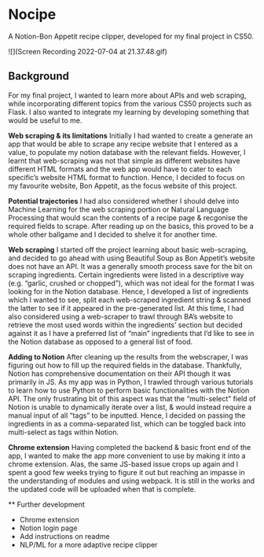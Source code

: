 # Nocipe
A Notion-Bon Appetit recipe clipper, developed for my final project in CS50. 

![](Screen Recording 2022-07-04 at 21.37.48.gif)

## Background
For my final project, I wanted to learn more about APIs and web scraping, while incorporating different topics from the various CS50 projects such as Flask. I also wanted to integrate my learning by developing something that would be useful to me. 

**Web scraping & its limitations**
Initially I had wanted to create a generate an app that would be able to scrape any recipe website that I entered as a value, to populate my notion database with the relevant fields. However, I learnt that web-scraping was not that simple as different websites have different HTML formats and the web app would have to cater to each specific’s website HTML format to function. Hence, I decided to focus on my favourite website, Bon Appetit, as the focus website of this project. 

**Potential trajectories**
I had also considered whether I should delve into Machine Learning for the web scraping portion or Natural Language Processing that would scan the contents of a recipe page & recgonise the required fields to scrape. After reading up on the basics, this proved to be a whole other ballgame and I decided to shelve it for another time.

**Web scraping**
I started off the project learning about basic web-scraping, and decided to go ahead with using Beautiful Soup as Bon Appetit’s website does not have an API. It was a generally smooth process save for the bit on scraping ingredients. Certain ingredients were listed in a descriptive way (e.g. “garlic, crushed or chopped”), which was not ideal for the format I was looking for in the Notion database. Hence, I developed a list of ingredients which I wanted to see, split each web-scraped ingredient string & scanned the latter to see if it appeared in the pre-generated list. At this time, I had also considered using a web-scraper to trawl through BA’s website to retrieve the most used words within the ingredients’ section but decided against it as I have a preferred list of “main” ingredients that I’d like to see in the Notion database as opposed to a general list of food. 

**Adding to Notion**
After cleaning up the results from the webscraper, I was figuring out how to fill up the required fields in the database. Thankfully, Notion has comprehensive documentation on their API though it was primarily in JS. As my app was in Python, I trawled through various tutorials to learn how to use Python to perform basic functionalities with the Notion API. The only frustrating bit of this aspect was that the “multi-select” field of Notion is unable to dynamically iterate over a list, & would instead require a manual input of all “tags” to be inputted. Hence, I decided on passing the ingredients in as a comma-separated list, which can be toggled back into multi-select as tags within Notion.


**Chrome extension**
Having completed the backend & basic front end of the app, I wanted to make the app more convenient to use by making it into a chrome extension. Alas, the same JS-based issue crops up again and I spent a good few weeks trying to figure it out but reaching an impasse in the understanding of modules and using webpack. It is still in the works and the updated code will be uploaded when that is complete. 

** Further development
- Chrome extension
- Notion login page
- Add instructions on readme
- NLP/ML for a more adaptive recipe clipper
